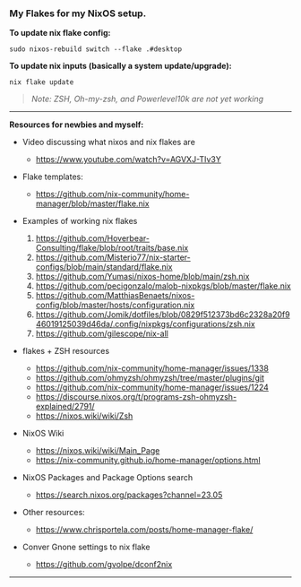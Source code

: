 ### My Flakes for my NixOS setup. ###

**To update nix flake config:**

``sudo nixos-rebuild switch --flake .#desktop``

**To update nix inputs (basically a system update/upgrade):**

``nix flake update``


> *Note: ZSH, Oh-my-zsh, and Powerlevel10k are not yet working*

---

**Resources for newbies and myself:**


- Video discussing what nixos and nix flakes are
    - https://www.youtube.com/watch?v=AGVXJ-TIv3Y

- Flake templates:
    - https://github.com/nix-community/home-manager/blob/master/flake.nix

- Examples of working nix flakes
    1. https://github.com/Hoverbear-Consulting/flake/blob/root/traits/base.nix
    2. https://github.com/Misterio77/nix-starter-configs/blob/main/standard/flake.nix
    3. https://github.com/Yumasi/nixos-home/blob/main/zsh.nix
    4. https://github.com/pecigonzalo/malob-nixpkgs/blob/master/flake.nix
    5. https://github.com/MatthiasBenaets/nixos-config/blob/master/hosts/configuration.nix
    6. https://github.com/Jomik/dotfiles/blob/0829f512373bd6c2328a20f946019125039d46da/.config/nixpkgs/configurations/zsh.nix
    7. https://github.com/gilescope/nix-all


- flakes + ZSH resources
    - https://github.com/nix-community/home-manager/issues/1338
    - https://github.com/ohmyzsh/ohmyzsh/tree/master/plugins/git
    - https://github.com/nix-community/home-manager/issues/1224
    - https://discourse.nixos.org/t/programs-zsh-ohmyzsh-explained/2791/
    - https://nixos.wiki/wiki/Zsh

- NixOS Wiki
    - https://nixos.wiki/wiki/Main_Page
    - https://nix-community.github.io/home-manager/options.html

- NixOS Packages and Package Options search
    - https://search.nixos.org/packages?channel=23.05

- Other resources:
    - https://www.chrisportela.com/posts/home-manager-flake/

- Conver Gnone settings to nix flake
    - https://github.com/gvolpe/dconf2nix

---